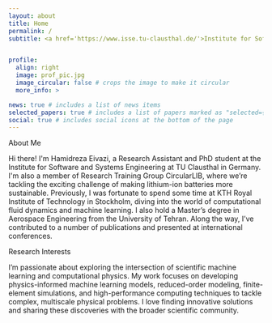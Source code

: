 ```yaml
---
layout: about
title: Home
permalink: /
subtitle: <a href='https://www.isse.tu-clausthal.de/'>Institute for Software and Systems Engineering</a>, Clausthal University of Technology.


profile:
  align: right
  image: prof_pic.jpg
  image_circular: false # crops the image to make it circular
  more_info: >

news: true # includes a list of news items
selected_papers: true # includes a list of papers marked as "selected={true}"
social: true # includes social icons at the bottom of the page
---
```


<p>About Me<p>

Hi there! I'm Hamidreza Eivazi, a Research Assistant and PhD student at the Institute for Software and Systems Engineering at TU Clausthal in Germany. I'm also a member of Research Training Group CircularLIB, where we’re tackling the exciting challenge of making lithium-ion batteries more sustainable. Previously, I was fortunate to spend some time at KTH Royal Institute of Technology in Stockholm, diving into the world of computational fluid dynamics and machine learning. I also hold a Master’s degree in Aerospace Engineering from the University of Tehran. Along the way, I’ve contributed to a number of publications and presented at international conferences.

<p>Research Interests<p>

I’m passionate about exploring the intersection of scientific machine learning and computational physics. My work focuses on developing physics-informed machine learning models, reduced-order modeling, finite-element simulations, and high-performance computing techniques to tackle complex, multiscale physical problems. I love finding innovative solutions and sharing these discoveries with the broader scientific community.
